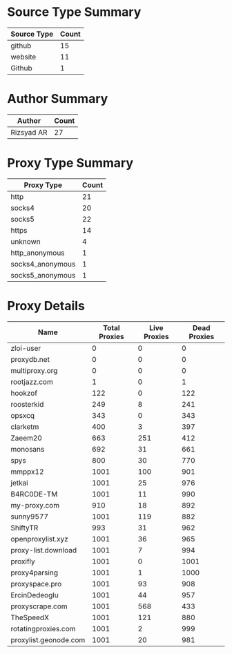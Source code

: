 # Source Type Summary

| Source Type | Count |
|-------------|-------|
| github | 15 |
| website | 11 |
| Github | 1 |


# Author Summary

| Author | Count |
|--------|-------|
| Rizsyad AR | 27 |


# Proxy Type Summary

| Proxy Type | Count |
|------------|-------|
| http | 21 |
| socks4 | 20 |
| socks5 | 22 |
| https | 14 |
| unknown | 4 |
| http_anonymous | 1 |
| socks4_anonymous | 1 |
| socks5_anonymous | 1 |


# Proxy Details

| Name | Total Proxies | Live Proxies | Dead Proxies |
|------|---------------|--------------|---------------|
| zloi-user | 0 | 0 | 0 |
| proxydb.net | 0 | 0 | 0 |
| multiproxy.org | 0 | 0 | 0 |
| rootjazz.com | 1 | 0 | 1 |
| hookzof | 122 | 0 | 122 |
| roosterkid | 249 | 8 | 241 |
| opsxcq | 343 | 0 | 343 |
| clarketm | 400 | 3 | 397 |
| Zaeem20 | 663 | 251 | 412 |
| monosans | 692 | 31 | 661 |
| spys | 800 | 30 | 770 |
| mmppx12 | 1001 | 100 | 901 |
| jetkai | 1001 | 25 | 976 |
| B4RC0DE-TM | 1001 | 11 | 990 |
| my-proxy.com | 910 | 18 | 892 |
| sunny9577 | 1001 | 119 | 882 |
| ShiftyTR | 993 | 31 | 962 |
| openproxylist.xyz | 1001 | 36 | 965 |
| proxy-list.download | 1001 | 7 | 994 |
| proxifly | 1001 | 0 | 1001 |
| proxy4parsing | 1001 | 1 | 1000 |
| proxyspace.pro | 1001 | 93 | 908 |
| ErcinDedeoglu | 1001 | 44 | 957 |
| proxyscrape.com | 1001 | 568 | 433 |
| TheSpeedX | 1001 | 121 | 880 |
| rotatingproxies.com | 1001 | 2 | 999 |
| proxylist.geonode.com | 1001 | 20 | 981 |

